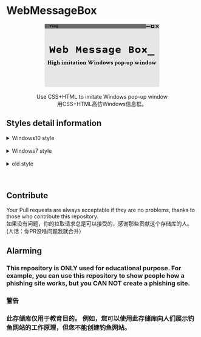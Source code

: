 # WebMessageBox

<p align="center">
  <img width="60%" src="https://github.com/1234567Yang/WebMessageBox/blob/main/photos/LOGO.jpg?raw=true">
  <br>
</p>

<p align="center">
Use CSS+HTML to imitate Windows pop-up window
<br>
用CSS+HTML高仿Windows信息框。
<br>
</p>



## Styles detail information
<details><summary>Windows10 style</summary>
I just "stole" the code from a phishing site.
<br>
我刚刚从钓鱼网站那里白嫖了这个代码。让我们一起感谢钓鱼网站对于开源的贡献。
</details>
<br>

<details><summary>Windows7 style</summary>
I spent whole day and finally made it. The UI is really similar and I will fix small difference later.
<br>
一整天时间肝出来的，基本复原Windows7信息框，小问题以后修。
  
<br><br>
2023/6/17 Supplement:(2023/6/17补充)
<br>
I don't know what's wrong with the Edge browser on my computer, but the effect is different from other computers. It is now fixed.
<br>
我电脑Edge浏览器不知道犯什么病，就是和别的电脑出来的效果不一样。现在已经修复。

</details>
<br>

<details><summary>old style</summary>
I gave up that Messagebox because I wrote it when I just began to learn CSS and HTML, so the code is really terrible.
<br>
我放弃那个Messagebox，因为我刚开始学CSS和HTML的时候写的，所以代码真的很烂。（人话：懒得写）
</details>
<br>

<br>

## Contribute

Your Pull requests are always acceptable if they are no problems, thanks to those who contribute this repository.
<br>
如果没有问题，你的拉取请求总是可以接受的，感谢那些贡献这个存储库的人。(人话：你PR没啥问题我就合并）

## Alarming
### This repository is ONLY used for educational purpose. For example, you can use this repository to show people how a phishing site works, but you CAN NOT create a phishing site.

### 警告
### 此存储库仅用于教育目的。 例如，您可以使用此存储库向人们展示钓鱼网站的工作原理，但您不能创建钓鱼网站。
